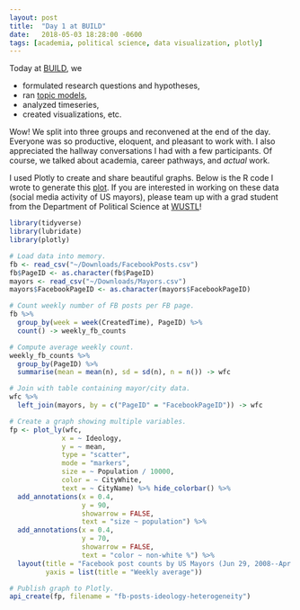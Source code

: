 ```yaml
---
layout: post
title:  "Day 1 at BUILD"
date:   2018-05-03 18:28:00 -0600
tags: [academia, political science, data visualization, plotly]
---
```

Today at [BUILD](http://politicaldatascience.com/BUILD/), we

* formulated research questions and hypotheses,
* ran [topic models](https://en.wikipedia.org/wiki/Topic_model),
* analyzed timeseries,
* created visualizations, etc.

Wow! We split into three groups and reconvened at the end of the day. Everyone
was so productive, eloquent, and pleasant to work with. I also appreciated the
hallway conversations I had with a few participants. Of course, we talked about
academia, career pathways, and *actual* work.

I used Plotly to create and share beautiful graphs. Below is the R code I wrote
to generate this [plot](https://plot.ly/~marianne2/2751). If you are interested
in working on these data (social media activity of US mayors), please team up
with a grad student from the Department of Political Science at
[WUSTL](https://wustl.edu/)!

```r
library(tidyverse)
library(lubridate)
library(plotly)

# Load data into memory.
fb <- read_csv("~/Downloads/FacebookPosts.csv")
fb$PageID <- as.character(fb$PageID)
mayors <- read_csv("~/Downloads/Mayors.csv")
mayors$FacebookPageID <- as.character(mayors$FacebookPageID)

# Count weekly number of FB posts per FB page.
fb %>%
  group_by(week = week(CreatedTime), PageID) %>%
  count() -> weekly_fb_counts

# Compute average weekly count.
weekly_fb_counts %>%
  group_by(PageID) %>%
  summarise(mean = mean(n), sd = sd(n), n = n()) -> wfc

# Join with table containing mayor/city data.
wfc %>%
  left_join(mayors, by = c("PageID" = "FacebookPageID")) -> wfc

# Create a graph showing multiple variables.
fp <- plot_ly(wfc,
             x = ~ Ideology,
             y = ~ mean,
             type = "scatter",
             mode = "markers",
             size = ~ Population / 10000,
             color = ~ CityWhite,
             text = ~ CityName) %>% hide_colorbar() %>%
  add_annotations(x = 0.4,
                  y = 90,
                  showarrow = FALSE,
                  text = "size ~ population") %>%
  add_annotations(x = 0.4,
                  y = 70,
                  showarrow = FALSE,
                  text = "color ~ non-white %") %>%
  layout(title = "Facebook post counts by US Mayors (Jun 29, 2008--Apr 18, 2018)",
         yaxis = list(title = "Weekly average"))

# Publish graph to Plotly.
api_create(fp, filename = "fb-posts-ideology-heterogeneity")
```

